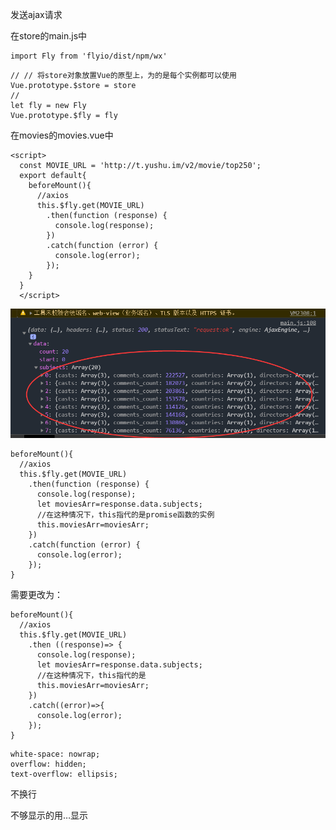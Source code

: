 发送ajax请求

在store的main.js中

```
import Fly from 'flyio/dist/npm/wx'
```

```
// // 将store对象放置Vue的原型上，为的是每个实例都可以使用
Vue.prototype.$store = store
//
let fly = new Fly
Vue.prototype.$fly = fly
```

在movies的movies.vue中

```vue
<script>
  const MOVIE_URL = 'http://t.yushu.im/v2/movie/top250';
  export default{
    beforeMount(){
      //axios
      this.$fly.get(MOVIE_URL)
        .then(function (response) {
          console.log(response);
        })
        .catch(function (error) {
          console.log(error);
        });
    }
  }
  </script>
```

![image-20201010132418809](P15电影频道静态页面搭建.assets/image-20201010132418809.png)

```vue
beforeMount(){
  //axios
  this.$fly.get(MOVIE_URL)
    .then(function (response) {
      console.log(response);
      let moviesArr=response.data.subjects;
      //在这种情况下，this指代的是promise函数的实例
      this.moviesArr=moviesArr;
    })
    .catch(function (error) {
      console.log(error);
    });
}
```

需要更改为：

```
beforeMount(){
  //axios
  this.$fly.get(MOVIE_URL)
    .then ((response)=> {
      console.log(response);
      let moviesArr=response.data.subjects;
      //在这种情况下，this指代的是
      this.moviesArr=moviesArr;
    })
    .catch((error)=>{
      console.log(error);
    });
}
```

```
white-space: nowrap;
overflow: hidden;
text-overflow: ellipsis;
```

不换行

不够显示的用…显示